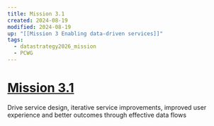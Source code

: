 ```yaml
---
title: Mission 3.1
created: 2024-08-19
modified: 2024-08-19
up: "[[Mission 3 Enabling data-driven services]]"
tags:
  - datastrategy2026_mission
  - PCWG
---
```

# [Mission 3.1](Mission%203.1.md)

Drive service design, iterative service improvements, improved user experience and better outcomes through effective data flows




